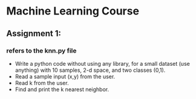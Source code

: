 # Machine Learning Course

## Assignment 1:
### refers to the knn.py file
* Write a python code without using any library, for a small dataset (use anything) with 10 samples, 2-d space, and two classes (0,1).
* Read a sample input (x,y) from the user.
* Read k from the user.
* Find and print the k nearest neighbor.
